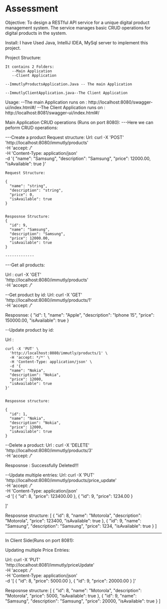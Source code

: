 # Assessment
Objective:
To design a RESTful API service for a unique digital product management system.
The service manages basic CRUD operations for digital products in the system.

Install:
I have Used Java, IntelliJ IDEA, MySql server to implement this project.

Project Structure:

	It contains 2 Folders:
	   --Main Application
	   --Client Application
   
	--ImmutlyProductsApplication.Java -- The main Application

	--ImmutlyClientApplication.java--The Client Application

Usage:
  --The main Application runs on : http://localhost:8080/swagger-ui/index.html#/
  --The Client Application runs on : http://localhost:8081/swagger-ui/index.html#/
  
Main Application CRUD operations (Runs on port 8080):
---Here we can peform CRUD operations:

---Create a product Request structure:
  Url:
	  curl -X 'POST' \
	  'http://localhost:8080/immutly/products' \
	  -H 'accept: */*' \
	  -H 'Content-Type: application/json' \
	  -d '{
	  "name": "Samsung",
	  "description": "Samsung",
	  "price": 12000.00,
	  "isAvailable": true
	}'
	
	Request Structure:
	
	{
	  "name": "string",
	  "description": "string",
	  "price": 0,
	  "isAvailable": true
	}
	
	
	Resposnse Structure:
	{
	  "id": 9,
	  "name": "Samsung",
	  "description": "Samsung",
	  "price": 12000.00,
	  "isAvailable": true
	}
	
	-------------
	
---Get all products:

Url : 
	curl -X 'GET' \
	'http://localhost:8080/immutly/products' \
	-H 'accept: */*'
	
--Get product by id:
Url:
curl -X 'GET' \
  'http://localhost:8080/immutly/products/1' \
  -H 'accept: */*'
  
 Resposnse:
	 {
	  "id": 1,
	  "name": "Apple",
	  "description": "Iphone 15",
	  "price": 150000.00,
	  "isAvailable": true
	}

--Update product by id:

Url :

	curl -X 'PUT' \
	  'http://localhost:8080/immutly/products/1' \
	  -H 'accept: */*' \
	  -H 'Content-Type: application/json' \
	  -d '{
	  "name": "Nokia",
	  "description": "Nokia",
	  "price": 12000,
	  "isAvailable": true
	}'
	
	
	Resposnse structure:
	
	{
	  "id": 1,
	  "name": "Nokia",
	  "description": "Nokia",
	  "price": 12000,
	  "isAvailable": true
	}

--Delete a product:
Url :
curl -X 'DELETE' \
  'http://localhost:8080/immutly/products/3' \
  -H 'accept: */*'
  
  Resposnse : Successfully Deleted!!!


--Update multiple entries:
Url:
curl -X 'PUT' \
  'http://localhost:8080/immutly/products/price_update' \
  -H 'accept: */*' \
  -H 'Content-Type: application/json' \
  -d '[
  {
    "id": 8,
    "price": 123400.00
  },
  {
    "id": 9,
    "price": 1234.00
  }

]'

Resposnse structure:
	[
	  {
		"id": 8,
		"name": "Motorola",
		"description": "Motorola",
		"price": 123400,
		"isAvailable": true
	  },
	  {
		"id": 9,
		"name": "Samsung",
		"description": "Samsung",
		"price": 1234,
		"isAvailable": true
	  }
	]
	
	
------------
In Client Side(Runs on port 8081):

Updating multiple Price Entries:

Url:
	curl -X 'PUT' \
	  'http://localhost:8081/immutly/priceUpdate' \
	  -H 'accept: */*' \
	  -H 'Content-Type: application/json' \
	  -d '[
	  {
		"id": 8,
		"price": 5000.00
	  },
	  {
		"id": 9,
		"price": 20000.00
	  }
	]'
	
Resposnse structure:
	[
	  {
		"id": 8,
		"name": "Motorola",
		"description": "Motorola",
		"price": 5000,
		"isAvailable": true
	  },
	  {
		"id": 9,
		"name": "Samsung",
		"description": "Samsung",
		"price": 20000,
		"isAvailable": true
	  }
	]

